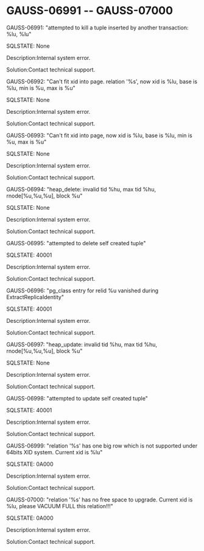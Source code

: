 # GAUSS-06991 -- GAUSS-07000<a name="EN-US_TOPIC_0302073104"></a>

GAUSS-06991: "attempted to kill a tuple inserted by another transaction: %lu, %lu"

SQLSTATE: None

Description:Internal system error.

Solution:Contact technical support.

GAUSS-06992: "Can't fit xid into page. relation '%s', now xid is %lu, base is %lu, min is %u, max is %u"

SQLSTATE: None

Description:Internal system error.

Solution:Contact technical support.

GAUSS-06993: "Can't fit xid into page, now xid is %lu, base is %lu, min is %u, max is %u"

SQLSTATE: None

Description:Internal system error.

Solution:Contact technical support.

GAUSS-06994: "heap\_delete: invalid tid %hu, max tid %hu, rnode\[%u,%u,%u\], block %u"

SQLSTATE: None

Description:Internal system error.

Solution:Contact technical support.

GAUSS-06995: "attempted to delete self created tuple"

SQLSTATE: 40001

Description:Internal system error.

Solution:Contact technical support.

GAUSS-06996: "pg\_class entry for relid %u vanished during ExtractReplicaIdentity"

SQLSTATE: 40001

Description:Internal system error.

Solution:Contact technical support.

GAUSS-06997: "heap\_update: invalid tid %hu, max tid %hu, rnode\[%u,%u,%u\], block %u"

SQLSTATE: None

Description:Internal system error.

Solution:Contact technical support.

GAUSS-06998: "attempted to update self created tuple"

SQLSTATE: 40001

Description:Internal system error.

Solution:Contact technical support.

GAUSS-06999: "relation '%s' has one big row which is not supported under 64bits XID system. Current xid is %lu"

SQLSTATE: 0A000

Description:Internal system error.

Solution:Contact technical support.

GAUSS-07000: "relation '%s' has no free space to upgrade. Current xid is %lu, please VACUUM FULL this relation!!!"

SQLSTATE: 0A000

Description:Internal system error.

Solution:Contact technical support.

